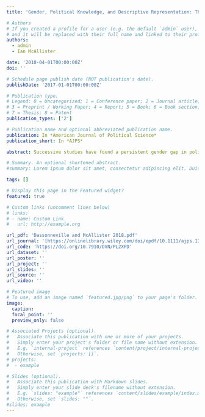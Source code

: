 ```yaml
---
title: 'Gender, Political Knowledge, and Descriptive Representation: The Impact of Long-Term Socialization'

# Authors
# If you created a profile for a user (e.g. the default `admin` user), write the username (folder name) here
# and it will be replaced with their full name and linked to their profile.
authors:
  - admin
  - Ian McAllister

date: '2018-04-01T00:00:00Z'
doi: ''

# Schedule page publish date (NOT publication's date).
publishDate: '2017-01-01T00:00:00Z'

# Publication type.
# Legend: 0 = Uncategorized; 1 = Conference paper; 2 = Journal article;
# 3 = Preprint / Working Paper; 4 = Report; 5 = Book; 6 = Book section;
# 7 = Thesis; 8 = Patent
publication_types: ['2']

# Publication name and optional abbreviated publication name.
publication: In *American Journal of Political Science*
publication_short: In *AJPS*

abstract: Successive studies have found a persistent gender gap in political knowledge. Despite much international research, this gap has remained largely impervious to explanation. A promising line of recent inquiry has been the low levels of women's elected representation in many democracies. We test the hypothesis that higher levels of women's elected representation will increase women's political knowledge. Using two large, comparative data sets, we find that the proportion of women elected representatives at the time of the survey has no significant effect on the gender gap. By contrast, there is a strong and significant long-term impact for descriptive representation when respondents were aged 18 to 21. The results are in line with political socialization, which posits that the impact of political context is greatest during adolescence and early adulthood. These findings have important implications not only for explaining the gender knowledge gap, but also for the impact of descriptive representation on political engagement generally.

# Summary. An optional shortened abstract.
#summary: Lorem ipsum dolor sit amet, consectetur adipiscing elit. Duis posuere tellus ac convallis placerat. Proin tincidunt magna sed #ex sollicitudin condimentum.

tags: []

# Display this page in the Featured widget?
featured: true

# Custom links (uncomment lines below)
# links:
# - name: Custom Link
#   url: http://example.org

url_pdf: 'Dassonneville and McAllister 2018.pdf'
url_journal: '[https://onlinelibrary.wiley.com/doi/epdf/10.1111/ajps.12353](https://onlinelibrary.wiley.com/doi/full/10.1111/ajps.12353?casa_token=b52KFDjc0NAAAAAA%3Azzo2hPwOF_uTva7Jl_IzU5ESJZkQI-1FUCLqhclusOY57x0fgcvum-yOhCuOZZOy3zwbQ_164YZJ7g)'
url_code: 'https://doi.org/10.7910/DVN/PL2XFD'
url_dataset: ''
url_poster: ''
url_project: ''
url_slides: ''
url_source: ''
url_video: ''

# Featured image
# To use, add an image named `featured.jpg/png` to your page's folder.
image:
  caption: 
  focal_point: ''
  preview_only: false

# Associated Projects (optional).
#   Associate this publication with one or more of your projects.
#   Simply enter your project's folder or file name without extension.
#   E.g. `internal-project` references `content/project/internal-project/index.md`.
#   Otherwise, set `projects: []`.
# projects:
#  - example

# Slides (optional).
#   Associate this publication with Markdown slides.
#   Simply enter your slide deck's filename without extension.
#   E.g. `slides: "example"` references `content/slides/example/index.md`.
#   Otherwise, set `slides: ""`.
#slides: example
---
```

